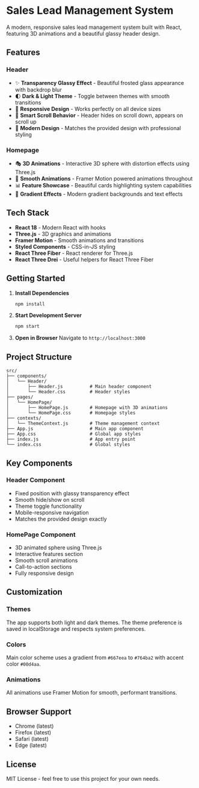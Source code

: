 # Sales Lead Management System

A modern, responsive sales lead management system built with React, featuring 3D animations and a beautiful glassy header design.

## Features

### Header
- ✨ **Transparency Glassy Effect** - Beautiful frosted glass appearance with backdrop blur
- 🌓 **Dark & Light Theme** - Toggle between themes with smooth transitions
- 📱 **Responsive Design** - Works perfectly on all device sizes
- 🎯 **Smart Scroll Behavior** - Header hides on scroll down, appears on scroll up
- 🎨 **Modern Design** - Matches the provided design with professional styling

### Homepage
- 🎭 **3D Animations** - Interactive 3D sphere with distortion effects using Three.js
- 🚀 **Smooth Animations** - Framer Motion powered animations throughout
- 📊 **Feature Showcase** - Beautiful cards highlighting system capabilities
- 💫 **Gradient Effects** - Modern gradient backgrounds and text effects

## Tech Stack

- **React 18** - Modern React with hooks
- **Three.js** - 3D graphics and animations
- **Framer Motion** - Smooth animations and transitions
- **Styled Components** - CSS-in-JS styling
- **React Three Fiber** - React renderer for Three.js
- **React Three Drei** - Useful helpers for React Three Fiber

## Getting Started

1. **Install Dependencies**
   ```bash
   npm install
   ```

2. **Start Development Server**
   ```bash
   npm start
   ```

3. **Open in Browser**
   Navigate to `http://localhost:3000`

## Project Structure

```
src/
├── components/
│   └── Header/
│       ├── Header.js          # Main header component
│       └── Header.css         # Header styles
├── pages/
│   └── HomePage/
│       ├── HomePage.js        # Homepage with 3D animations
│       └── HomePage.css       # Homepage styles
├── contexts/
│   └── ThemeContext.js        # Theme management context
├── App.js                     # Main app component
├── App.css                    # Global app styles
├── index.js                   # App entry point
└── index.css                  # Global styles
```

## Key Components

### Header Component
- Fixed position with glassy transparency effect
- Smooth hide/show on scroll
- Theme toggle functionality
- Mobile-responsive navigation
- Matches the provided design exactly

### HomePage Component
- 3D animated sphere using Three.js
- Interactive features section
- Smooth scroll animations
- Call-to-action sections
- Fully responsive design

## Customization

### Themes
The app supports both light and dark themes. The theme preference is saved in localStorage and respects system preferences.

### Colors
Main color scheme uses a gradient from `#667eea` to `#764ba2` with accent color `#00d4aa`.

### Animations
All animations use Framer Motion for smooth, performant transitions.

## Browser Support

- Chrome (latest)
- Firefox (latest)
- Safari (latest)
- Edge (latest)

## License

MIT License - feel free to use this project for your own needs.
